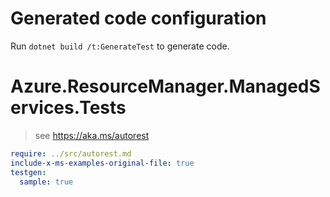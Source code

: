 # Generated code configuration

Run `dotnet build /t:GenerateTest` to generate code.

# Azure.ResourceManager.ManagedServices.Tests

> see https://aka.ms/autorest
``` yaml
require: ../src/autorest.md
include-x-ms-examples-original-file: true
testgen:
  sample: true
```